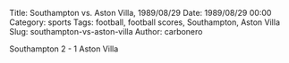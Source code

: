 Title: Southampton vs. Aston Villa, 1989/08/29
Date: 1989/08/29 00:00
Category: sports
Tags: football, football scores, Southampton, Aston Villa
Slug: southampton-vs-aston-villa
Author: carbonero


Southampton 2 - 1 Aston Villa
